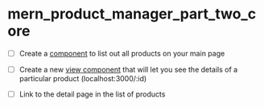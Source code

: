 # mern_product_manager_part_two_core

- [ ] Create a [component](./client/src/components/ProductList.jsx) to list out all products on your main page

- [ ] Create a new [view component](./client/src/views/Detail.jsx) that will let you see the details of a particular product (localhost:3000/:id)

- [ ] Link to the detail page in the list of products
